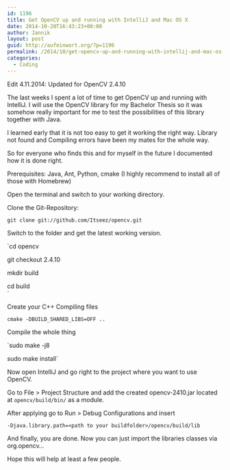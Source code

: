 ```yaml
---
id: 1196
title: Get OpenCV up and running with IntelliJ and Mac OS X
date: 2014-10-20T16:43:23+00:00
author: Jannik
layout: post
guid: http://aufeinwort.org/?p=1196
permalink: /2014/10/get-opencv-up-and-running-with-intellij-and-mac-os-x/
categories:
  - Coding
---
```

Edit 4.11.2014: Updated for OpenCV 2.4.10

The last weeks I spent a lot of time to get OpenCV up and running with IntelliJ. I will use the OpenCV library for my Bachelor Thesis so it was somehow really important for me to test the possibilities of this library together with Java.

I learned early that it is not too easy to get it working the right way. Library not found and Compiling errors have been my mates for the whole way.

So for everyone who finds this and for myself in the future I documented how it is done right.

Prerequisites: Java, Ant, Python, cmake (I highly recommend to install all of those with Homebrew)

Open the terminal and switch to your working directory.

Clone the Git-Repository:
  
`git clone git://github.com/Itseez/opencv.git`

Switch to the folder and get the latest working version.
  
`cd opencv</p>
<p>git checkout 2.4.10</p>
<p>mkdir build</p>
<p>cd build<br />
` 
  
Create your C++ Compiling files
  
`cmake -DBUILD_SHARED_LIBS=OFF ..`

Compile the whole thing
  
`sudo make -j8</p>
<p>sudo make install`

Now open IntelliJ and go right to the project where you want to use OpenCV.

Go to File > Project Structure and add the created opencv-2410.jar located at `opencv/build/bin/` as a module.

After applying go to Run > Debug Configurations and insert
  
`-Djava.library.path=<path to your buildfolder>/opencv/build/lib`

And finally, you are done. Now you can just import the libraries classes via org.opencv&#8230;

Hope this will help at least a few people.